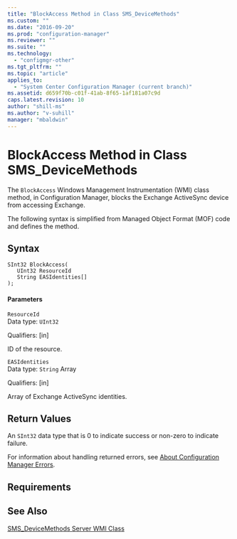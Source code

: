```yaml
---
title: "BlockAccess Method in Class SMS_DeviceMethods"
ms.custom: ""
ms.date: "2016-09-20"
ms.prod: "configuration-manager"
ms.reviewer: ""
ms.suite: ""
ms.technology: 
  - "configmgr-other"
ms.tgt_pltfrm: ""
ms.topic: "article"
applies_to: 
  - "System Center Configuration Manager (current branch)"
ms.assetid: d659f70b-c01f-41ab-8f65-1af181a07c9d
caps.latest.revision: 10
author: "shill-ms"
ms.author: "v-suhill"
manager: "mbaldwin"
---
```

# BlockAccess Method in Class SMS_DeviceMethods
The `BlockAccess` Windows Management Instrumentation (WMI) class method, in Configuration Manager, blocks the Exchange ActiveSync device from accessing Exchange.  
  
 The following syntax is simplified from Managed Object Format (MOF) code and defines the method.  
  
## Syntax  
  
```  
SInt32 BlockAccess(  
   UInt32 ResourceId  
   String EASIdentities[]  
);  
```  
  
#### Parameters  
 `ResourceId`  
 Data type: `UInt32`  
  
 Qualifiers: [in]  
  
 ID of the resource.  
  
 `EASIdentities`  
 Data type: `String` Array  
  
 Qualifiers: [in]  
  
 Array of Exchange ActiveSync identities.  
  
## Return Values  
 An `SInt32` data type that is 0 to indicate success or non-zero to indicate failure.  
  
 For information about handling returned errors, see [About Configuration Manager Errors](../../../develop/core/understand/about-configuration-manager-errors.md).  
  
## Requirements  
  
## See Also  
 [SMS_DeviceMethods Server WMI Class](../../../develop/reference/mdm/sms_devicemethods-server-wmi-class.md)